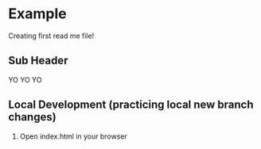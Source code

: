 # Example

Creating first read me file!

## Sub Header
 YO YO YO

 ## Local Development (practicing local new branch changes)

 1. Open index.html in your browser
